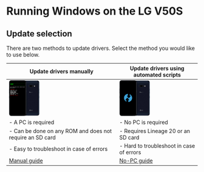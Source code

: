 # Running Windows on the LG V50S

## Update selection
There are two methods to update drivers. Select the method you would like to use below.

| **Update drivers manually** | **Update drivers using automated scripts** 
|------------------------------------------------------------------------------------------------------------------------|-------------------------------------------------------------------------------------------------------------------
| <a href="update.md"><img src="https://github.com/n00b69/woa-mh2lm5g/blob/main/guide/zmanual.png" width="80"></a> | <a href="nopcupdate.md"><img src="https://github.com/n00b69/woa-mh2lm5g/blob/main/guide/znopc.png" width="80"></a>
| - A PC is required | - No PC is required
| - Can be done on any ROM and does not require an SD card | - Requires Lineage 20 or an SD card
| - Easy to troubleshoot in case of errors | - Hard to troubleshoot in case of errors
| [Manual guide](update.md) | [No-PC guide](nopcupdate.md)












